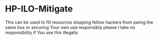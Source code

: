 # HP-ILO-Mitigate
This can be used to fill resources stopping fellow hackers from pwing the same box or securing Your own use responsibly please I take no responsibility if You use this illegally

